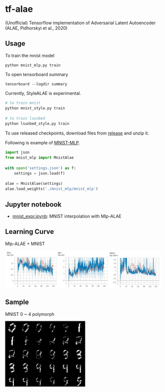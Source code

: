 # tf-alae

(Unofficial) Tensorflow implementation of Adversarial Latent Autoencoder (ALAE, Pidhorskyi et al., 2020)

## Usage

To train the mnist model
```
python mnist_mlp.py train
```

To open tensorboard summary
```
tensorboard --logdir summary
```

Currently, StyleALAE is experimental.

```bash
# to train mnist
python mnist_style.py train

# to train lsunbed
python lsunbed_style.py train
```

To use released checkpoints, download files from [release](https://github.com/revsic/tf-alae/releases) and unzip it.

Following is example of [MNIST-MLP](https://github.com/revsic/tf-alae/releases/tag/MnistMlp).
```py
import json
from mnist_mlp import MnistAlae

with open('settings.json') as f:
    settings = json.load(f)

alae = MnistAlae(settings)
alae.load_weights('./mnist_mlp/mnist_mlp')
```

## Jupyter notebook

- [mnist_expr.ipynb](./experiments/mnist_expr.ipynb): MNIST interpolation with Mlp-ALAE

## Learning Curve

Mlp-ALAE + MNIST

![mnist mlp learning curve](rsrc/mnist_mlp.jpg)

## Sample

MNIST 0 ~ 4 polymorph

![mnist polymorph](rsrc/mnist_polymorph.png)
